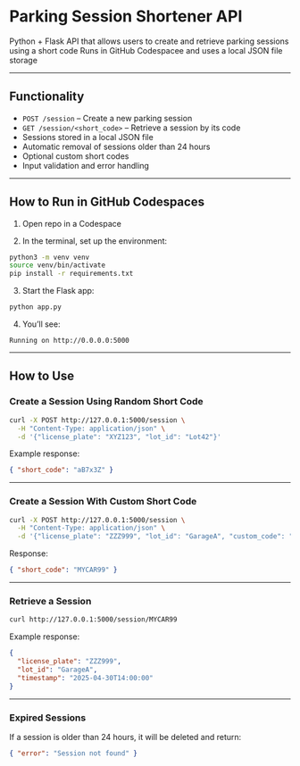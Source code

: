 # Parking Session Shortener API

Python + Flask API that allows users to create and retrieve parking sessions using a short code
Runs in GitHub Codespacee and uses a local JSON file storage

---

## Functionality

- `POST /session` – Create a new parking session
- `GET /session/<short_code>` – Retrieve a session by its code
- Sessions stored in a local JSON file
- Automatic removal of sessions older than 24 hours
- Optional custom short codes
- Input validation and error handling

---

## How to Run in GitHub Codespaces

1. Open repo in a Codespace

2. In the terminal, set up the environment:

```bash
python3 -m venv venv
source venv/bin/activate
pip install -r requirements.txt
```

3. Start the Flask app:

```bash
python app.py
```

4. You’ll see:
```
Running on http://0.0.0.0:5000
```

---

## How to Use

### Create a Session Using Random Short Code

```bash
curl -X POST http://127.0.0.1:5000/session \
  -H "Content-Type: application/json" \
  -d '{"license_plate": "XYZ123", "lot_id": "Lot42"}'
```

Example response:
```json
{ "short_code": "aB7x3Z" }
```

---

### Create a Session With Custom Short Code

```bash
curl -X POST http://127.0.0.1:5000/session \
  -H "Content-Type: application/json" \
  -d '{"license_plate": "ZZZ999", "lot_id": "GarageA", "custom_code": "MYCAR99"}'
```

Response:
```json
{ "short_code": "MYCAR99" }
```

---

### Retrieve a Session

```bash
curl http://127.0.0.1:5000/session/MYCAR99
```

Example response:
```json
{
  "license_plate": "ZZZ999",
  "lot_id": "GarageA",
  "timestamp": "2025-04-30T14:00:00"
}
```

---

### Expired Sessions

If a session is older than 24 hours, it will be deleted and return:

```json
{ "error": "Session not found" }
```

